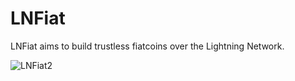 # LNFiat
LNFiat aims to build trustless fiatcoins over the Lightning Network. 

![LNFiat2](https://user-images.githubusercontent.com/67538415/200854981-6fba3c35-7cd9-46bc-abda-6ddbf66cbe98.png)

